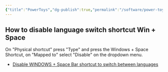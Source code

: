```yaml
---
{"title":"PowerToys","dg-publish":true,"permalink":"/software/power-toys/","dgPassFrontmatter":true}
---
```


## How to disable language switch shortcut Win + Space

On "Physical shortcut" press "Type" and press the Windows + Space Shortcut, on "Mapped to" select "Disable" on the dropdown menu.
- [Disable WINDOWS + Space Bar shortcut to switch between languages](https://answers.microsoft.com/en-us/windows/forum/all/disable-windows-space-bar-shortcut-to-switch/2635ebbe-f601-4eec-9335-594c820d9d85)
